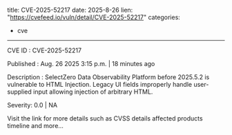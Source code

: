  
title: CVE-2025-52217
date: 2025-8-26
lien: "https://cvefeed.io/vuln/detail/CVE-2025-52217"
categories:
  - cve
---

CVE ID : CVE-2025-52217

Published :  Aug. 26
2025
3:15 p.m. | 18 minutes ago

Description : SelectZero Data Observability Platform before 2025.5.2 is vulnerable to HTML Injection. Legacy UI fields improperly handle user-supplied input
allowing injection of arbitrary HTML.

Severity: 0.0 | NA

Visit the link for more details
such as CVSS details
affected products
timeline
and more...
